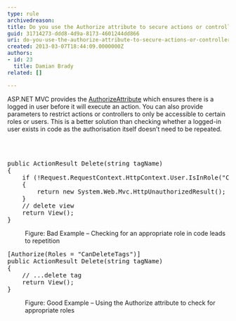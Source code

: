 ```yaml
---
type: rule
archivedreason: 
title: Do you use the Authorize attribute to secure actions or controllers?
guid: 31714273-ddd8-4d9a-8173-4601244dd866
uri: do-you-use-the-authorize-attribute-to-secure-actions-or-controllers
created: 2013-03-07T18:44:09.0000000Z
authors:
- id: 23
  title: Damian Brady
related: []

---
```



<p>ASP.NET MVC provides the <a href="https&#58;//msdn.microsoft.com/en-us/library/system.web.mvc.authorizeattribute.aspx" target="_blank">AuthorizeAt​tribute</a> which ensures there is a logged in user before it will execute an action. You can also provide parameters to restrict actions or controllers to only be accessible to certain roles or users. This is a better solution than checking whether a logged-in user exists in code as the authorisation itself doesn’t need to be repeated.</p>
<br><excerpt class='endintro'></excerpt><br>
<dl class="badImage"><dt><div class="greyBox"><pre>public ActionResult Delete(string tagName)
&#123;
    if (!Request.RequestContext.HttpContext.User.IsInRole(&quot;CanDeleteTags&quot;))
    &#123;
        return new System.Web.Mvc.HttpUnauthorizedResult();
    &#125;
    // delete view
    return View();
&#125;
</pre></div></dt><dd>Figure&#58; Bad Example – Checking for an appropriate role in code leads to repetition </dd></dl><dl class="goodImage"><dt><div class="greyBox"><pre>[Authorize(Roles = &quot;CanDeleteTags&quot;)]
public ActionResult Delete(string tagName)
&#123;
    // ...delete tag
    return View();
&#125;
</pre></div></dt><dd>Figure&#58; Good Example – Using the Authorize attribute to check for appropriate roles</dd></dl>



